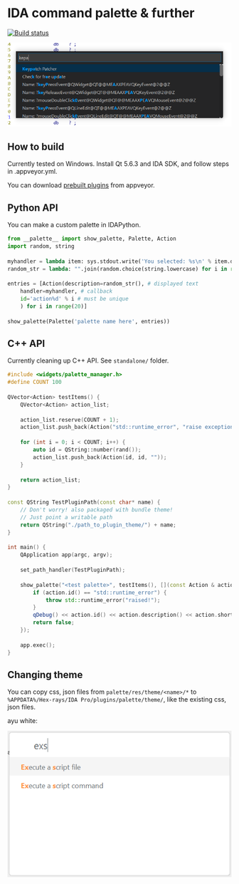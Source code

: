# IDA command palette & further

[![Build status](https://ci.appveyor.com/api/projects/status/64ye84uag1v9rpn6?svg=true)](https://ci.appveyor.com/project/Jinmo/ifred)

![screenshot](screenshots/1.png)

## How to build

Currently tested on Windows. Install Qt 5.6.3 and IDA SDK, and follow steps in .appveyor.yml.

You can download [prebuilt plugins](https://ci.appveyor.com/project/Jinmo/ifred/build/artifacts) from appveyor.

## Python API

You can make a custom palette in IDAPython.

```py
from __palette__ import show_palette, Palette, Action
import random, string

myhandler = lambda item: sys.stdout.write('You selected: %s\n' % item.description)
random_str = lambda: "".join(random.choice(string.lowercase) for i in range(20))

entries = [Action(description=random_str(), # displayed text
    handler=myhandler, # callback
    id='action%d' % i # must be unique
    ) for i in range(20)]

show_palette(Palette('palette name here', entries))
```

## C++ API

Currently cleaning up C++ API. See `standalone/` folder.

```cpp
#include <widgets/palette_manager.h>
#define COUNT 100

QVector<Action> testItems() {
    QVector<Action> action_list;

    action_list.reserve(COUNT + 1);
    action_list.push_back(Action("std::runtime_error", "raise exception", ""));

    for (int i = 0; i < COUNT; i++) {
        auto id = QString::number(rand());
        action_list.push_back(Action(id, id, ""));
    }

    return action_list;
}

const QString TestPluginPath(const char* name) {
    // Don't worry! also packaged with bundle theme!
    // Just point a writable path
    return QString("./path_to_plugin_theme/") + name;
}

int main() {
    QApplication app(argc, argv);

    set_path_handler(TestPluginPath);

    show_palette("<test palette>", testItems(), [](const Action & action) {
        if (action.id() == "std::runtime_error") {
            throw std::runtime_error("raised!");
        }
        qDebug() << action.id() << action.description() << action.shortcut();
        return false;
    });

    app.exec();
}
```

## Changing theme

You can copy css, json files from `palette/res/theme/<name>/*` to `%APPDATA%/Hex-rays/IDA Pro/plugins/palette/theme/`, like the existing css, json files.

ayu white:

![screenshot](screenshots/2.png)